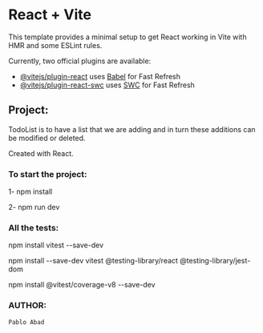 # React + Vite

This template provides a minimal setup to get React working in Vite with HMR and some ESLint rules.

Currently, two official plugins are available:

- [@vitejs/plugin-react](https://github.com/vitejs/vite-plugin-react/blob/main/packages/plugin-react/README.md) uses [Babel](https://babeljs.io/) for Fast Refresh
- [@vitejs/plugin-react-swc](https://github.com/vitejs/vite-plugin-react-swc) uses [SWC](https://swc.rs/) for Fast Refresh

## Project:
TodoList is to have a list that we are adding and in turn these additions can be modified or deleted.

Created with React. 

### To start the project:
1- npm install

2- npm run dev

### All the tests:
npm install vitest --save-dev

npm install --save-dev vitest @testing-library/react @testing-library/jest-dom

npm install @vitest/coverage-v8 --save-dev

### AUTHOR:
```sh
Pablo Abad
```